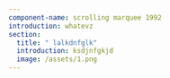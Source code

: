 ```yaml
---
component-name: scrolling marquee 1992
introduction: whatevz
section:
  title: " lalkdnfglk"
  introduction: ksdjnfgkjd
  image: /assets/1.png
---
```

